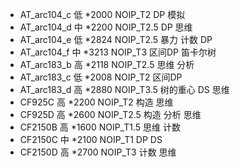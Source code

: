 * AT_arc104_c 低 *2000 NOIP_T2 DP 模拟
* AT_arc104_d 中 *2200 NOIP_T2.5 DP 思维
* AT_arc104_e 低 *2824 NOIP_T2.5 暴力 计数 DP
* AT_arc104_f 中 *3213 NOIP_T3 区间DP 笛卡尔树
* AT_arc183_b 高 *2118 NOIP_T2.5 思维 分析
* AT_arc183_c 低 *2008 NOIP_T2 区间DP
* AT_arc183_d 高 *2880 NOIP_T3.5 树的重心 DS 思维
* CF925C 高 *2200 NOIP_T2 构造 思维
* CF925D 高 *2600 NOIP_T2.5 构造 分析 思维
* CF2150B 高 *1600 NOIP_T1.5 思维 计数
* CF2150C 中 *2100 NOIP_T1 DP DS
* CF2150D 高 *2700 NOIP_T3 计数 思维
